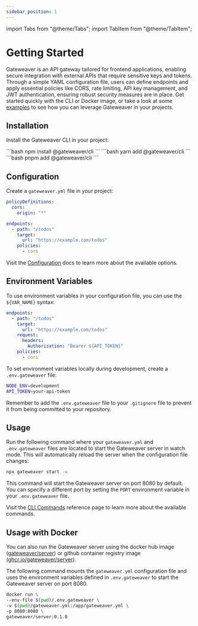 ```yaml
---
sidebar_position: 1
---
```


import Tabs from "@theme/Tabs";
import TabItem from "@theme/TabItem";

# Getting Started

Gateweaver is an API gateway tailored for frontend applications, enabling secure integration with external APIs that require sensitive keys and tokens. Through a simple YAML configuration file, users can define endpoints and apply essential policies like CORS, rate limiting, API key management, and JWT authentication, ensuring robust security measures are in place. Get started quickly with the CLI or Docker image, or take a look at some [examples](https://github.com/gateweaver/gateweaver/tree/main/examples) to see how you can leverage Gateweaver in your projects.

## Installation

Install the Gateweaver CLI in your project:

<Tabs>
  <TabItem value="npm" label="npm">
    ```bash 
    npm install @gateweaver/cli
    ```
  </TabItem>
  <TabItem value="yarn" label="Yarn">
    ```bash 
    yarn add @gateweaver/cli
    ```
  </TabItem>
  <TabItem value="pnpm" label="pnpm">
    ```bash 
    pnpm add @gateweaver/cli
    ```
  </TabItem>
</Tabs>

## Configuration

Create a `gateweaver.yml` file in your project:

```yaml title="gateweaver.yml"
policyDefinitions:
  cors:
    origin: "*"

endpoints:
  - path: "/todos"
    target:
      url: "https://example.com/todos"
    policies:
      - cors
```

Visit the [Configuration](/docs/category/configuration) docs to learn more about the available options.

## Environment Variables

To use environment variables in your configuration file, you can use the `${VAR_NAME}` syntax:

```yaml title="gateweaver.yml"
endpoints:
  - path: "/todos"
    target:
      url: "https://example.com/todos"
    request:
      headers:
        Authorization: "Bearer ${API_TOKEN}"
    policies:
      - cors
```

To set environment variables locally during development, create a `.env.gateweaver` file:

```bash title=".env.gateweaver"
NODE_ENV=development
API_TOKEN=your-api-token
```

Remember to add the `.env.gateweaver` file to your `.gitignore` file to prevent it from being committed to your repository.

## Usage

Run the following command where your `gateweaver.yml` and `.env.gateweaver` files are located to start the Gateweaver server in watch mode. This will automatically reload the server when the configuration file changes:

```bash
npx gateweaver start -w
```

This command will start the Gateweaver server on port 8080 by default. You can specify a different port by setting the `PORT` environment variable in your `.env.gateweaver` file.

Visit the [CLI Commands](/docs/cli) reference page to learn more about the available commands.

## Usage with Docker

You can also run the Gateweaver server using the docker hub image ([gateweaver/server](https://hub.docker.com/r/gateweaver/server/tags)) or github container registry image ([ghcr.io/gateweaver/server](https://github.com/gateweaver/gateweaver/pkgs/container/server)).

The following command mounts the `gateweaver.yml` configuration file and uses the environment variables defined in `.env.gateweaver` to start the Gateweaver server on port 8080.

```bash
docker run \
--env-file $(pwd)/.env.gateweaver \
-v $(pwd)/gateweaver.yml:/app/gateweaver.yml \
-p 8080:8080 \
gateweaver/server:0.1.0
```
